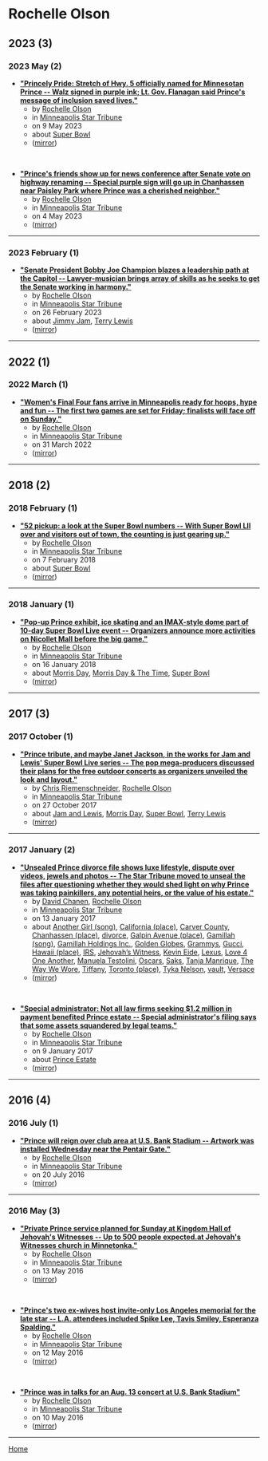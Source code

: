 # Rochelle Olson

## 2023 (3)

### 2023 May (2)

 - [**"Princely Pride: Stretch of Hwy. 5 officially named for Minnesotan Prince -- Walz signed in purple ink; Lt. Gov. Flanagan said Prince's message of inclusion saved lives."**](https://www.startribune.com/princely-pride-stretch-of-highway-5-officially-named-for-minnesotan-prince-paisley-park/600273577/)
    - by [Rochelle Olson](../../authors/rochelle-olson/index.md)
    - in [Minneapolis Star Tribune](../../publications/k-o/minneapolis-star-tribune/index.md)
    - on 9 May 2023
    - about [Super Bowl](../../topics/super-bowl/index.md)
    - ([mirror](https://web.archive.org/web/*/https://www.startribune.com/princely-pride-stretch-of-highway-5-officially-named-for-minnesotan-prince-paisley-park/600273577/))

<br />

 - [**"Prince&#039;s friends show up for news conference after Senate vote on highway renaming -- Special purple sign will go up in Chanhassen near Paisley Park where Prince was a cherished neighbor."**](https://www.startribune.com/prince-friends-show-up-for-press-conference-ahead-of-highway-renaming-chanhassen-paisley-park/600272469/)
    - by [Rochelle Olson](../../authors/rochelle-olson/index.md)
    - in [Minneapolis Star Tribune](../../publications/k-o/minneapolis-star-tribune/index.md)
    - on 4 May 2023
    - ([mirror](https://web.archive.org/web/*/https://www.startribune.com/prince-friends-show-up-for-press-conference-ahead-of-highway-renaming-chanhassen-paisley-park/600272469/))

----

### 2023 February (1)

 - [**"Senate President Bobby Joe Champion blazes a leadership path at the Capitol -- Lawyer-musician brings array of skills as he seeks to get the Senate working in harmony."**](https://www.startribune.com/senate-president-bobby-joe-champion-blazes-a-leadership-path-at-the-capitol/600254598/)
    - by [Rochelle Olson](../../authors/rochelle-olson/index.md)
    - in [Minneapolis Star Tribune](../../publications/k-o/minneapolis-star-tribune/index.md)
    - on 26 February 2023
    - about [Jimmy Jam](../../topics/jimmy-jam/index.md), [Terry Lewis](../../topics/terry-lewis/index.md)
    - ([mirror](https://web.archive.org/web/*/https://www.startribune.com/senate-president-bobby-joe-champion-blazes-a-leadership-path-at-the-capitol/600254598/))

----

## 2022 (1)

### 2022 March (1)

 - [**"Women&#039;s Final Four fans arrive in Minneapolis ready for hoops, hype and fun -- The first two games are set for Friday; finalists will face off on Sunday."**](https://www.startribune.com/womens-final-four-fans-arrive-in-minneapolis-ready-for-hoops-hype-and-fun/600161131/)
    - by [Rochelle Olson](../../authors/rochelle-olson/index.md)
    - in [Minneapolis Star Tribune](../../publications/k-o/minneapolis-star-tribune/index.md)
    - on 31 March 2022
    - ([mirror](https://web.archive.org/web/*/https://www.startribune.com/womens-final-four-fans-arrive-in-minneapolis-ready-for-hoops-hype-and-fun/600161131/))

----

## 2018 (2)

### 2018 February (1)

 - [**"52 pickup: a look at the Super Bowl numbers -- With Super Bowl LII over and visitors out of town, the counting is just gearing up."**](https://www.startribune.com/52-pickup-a-look-at-the-super-bowl-numbers/473202563/)
    - by [Rochelle Olson](../../authors/rochelle-olson/index.md)
    - in [Minneapolis Star Tribune](../../publications/k-o/minneapolis-star-tribune/index.md)
    - on 7 February 2018
    - about [Super Bowl](../../topics/super-bowl/index.md)
    - ([mirror](https://web.archive.org/web/*/https://www.startribune.com/52-pickup-a-look-at-the-super-bowl-numbers/473202563/))

----

### 2018 January (1)

 - [**"Pop-up Prince exhibit, ice skating and an IMAX-style dome part of 10-day Super Bowl Live event -- Organizers announce more activities on Nicollet Mall before the big game."**](https://www.startribune.com/pop-up-prince-exhibit-ice-skating-and-an-imax-style-dome-part-of-10-day-super-bowl-live-event/469433723/)
    - by [Rochelle Olson](../../authors/rochelle-olson/index.md)
    - in [Minneapolis Star Tribune](../../publications/k-o/minneapolis-star-tribune/index.md)
    - on 16 January 2018
    - about [Morris Day](../../topics/morris-day/index.md), [Morris Day & The Time](../../topics/morris-day-the-time/index.md), [Super Bowl](../../topics/super-bowl/index.md)
    - ([mirror](https://web.archive.org/web/*/https://www.startribune.com/pop-up-prince-exhibit-ice-skating-and-an-imax-style-dome-part-of-10-day-super-bowl-live-event/469433723/))

----

## 2017 (3)

### 2017 October (1)

 - [**"Prince tribute, and maybe Janet Jackson, in the works for Jam and Lewis&#039; Super Bowl Live series -- The pop mega-producers discussed their plans for the free outdoor concerts as organizers unveiled the look and layout."**](https://www.startribune.com/super-bowl-organizers-plan-ice-stage-walk-in-snow-globe-and-northern-lights-show-in-minneapolis/453625783/)
    - by [Chris Riemenschneider](../../authors/chris-riemenschneider/index.md), [Rochelle Olson](../../authors/rochelle-olson/index.md)
    - in [Minneapolis Star Tribune](../../publications/k-o/minneapolis-star-tribune/index.md)
    - on 27 October 2017
    - about [Jam and Lewis](../../topics/jam-and-lewis/index.md), [Morris Day](../../topics/morris-day/index.md), [Super Bowl](../../topics/super-bowl/index.md), [Terry Lewis](../../topics/terry-lewis/index.md)
    - ([mirror](https://web.archive.org/web/*/https://www.startribune.com/super-bowl-organizers-plan-ice-stage-walk-in-snow-globe-and-northern-lights-show-in-minneapolis/453625783/))

----

### 2017 January (2)

 - [**"Unsealed Prince divorce file shows luxe lifestyle, dispute over videos, jewels and photos -- The Star Tribune moved to unseal the files after questioning whether they would shed light on why Prince was taking painkillers, any potential heirs, or the value of his estate."**](https://www.startribune.com/unsealed-prince-divorce-file-shows-luxe-lifestyle-dispute-over-videos-jewels-and-photos/410652845/)
    - by [David Chanen](../../authors/david-chanen/index.md), [Rochelle Olson](../../authors/rochelle-olson/index.md)
    - in [Minneapolis Star Tribune](../../publications/k-o/minneapolis-star-tribune/index.md)
    - on 13 January 2017
    - about [Another Girl (song)](../../topics/song/another-girl/index.md), [California (place)](../../topics/place/california/index.md), [Carver County](../../topics/carver-county/index.md), [Chanhassen (place)](../../topics/place/chanhassen/index.md), [divorce](../../topics/divorce/index.md), [Galpin Avenue (place)](../../topics/place/galpin-avenue/index.md), [Gamillah (song)](../../topics/song/gamillah/index.md), [Gamillah Holdings Inc.](../../topics/gamillah-holdings-inc/index.md), [Golden Globes](../../topics/golden-globes/index.md), [Grammys](../../topics/grammys/index.md), [Gucci](../../topics/gucci/index.md), [Hawaii (place)](../../topics/place/hawaii/index.md), [IRS](../../topics/irs/index.md), [Jehovah’s Witness](../../topics/jehovah-s-witness/index.md), [Kevin Eide](../../topics/kevin-eide/index.md), [Lexus](../../topics/lexus/index.md), [Love 4 One Another](../../topics/love-4-one-another/index.md), [Manuela Testolini](../../topics/manuela-testolini/index.md), [Oscars](../../topics/oscars/index.md), [Saks](../../topics/saks/index.md), [Tanja Manrique](../../topics/tanja-manrique/index.md), [The Way We Wore](../../topics/the-way-we-wore/index.md), [Tiffany](../../topics/tiffany/index.md), [Toronto (place)](../../topics/place/toronto/index.md), [Tyka Nelson](../../topics/tyka-nelson/index.md), [vault](../../topics/vault/index.md), [Versace](../../topics/versace/index.md)
    - ([mirror](https://web.archive.org/web/*/https://www.startribune.com/unsealed-prince-divorce-file-shows-luxe-lifestyle-dispute-over-videos-jewels-and-photos/410652845/))

<br />

 - [**"Special administrator: Not all law firms seeking $1.2 million in payment benefited Prince estate -- Special administrator's filing says that some assets squandered by legal teams."**](https://www.startribune.com/special-administrator-not-all-law-firms-seeking-1-2-million-in-payment-benefitted-prince-estate/410134635/)
    - by [Rochelle Olson](../../authors/rochelle-olson/index.md)
    - in [Minneapolis Star Tribune](../../publications/k-o/minneapolis-star-tribune/index.md)
    - on 9 January 2017
    - about [Prince Estate](../../topics/prince-estate/index.md)
    - ([mirror](https://web.archive.org/web/*/https://www.startribune.com/special-administrator-not-all-law-firms-seeking-1-2-million-in-payment-benefitted-prince-estate/410134635/))

----

## 2016 (4)

### 2016 July (1)

 - [**"Prince will reign over club area at U.S. Bank Stadium -- Artwork was installed Wednesday near the Pentair Gate."**](https://www.startribune.com/prince-will-reign-over-club-area-at-u-s-bank-stadium/387655201/)
    - by [Rochelle Olson](../../authors/rochelle-olson/index.md)
    - in [Minneapolis Star Tribune](../../publications/k-o/minneapolis-star-tribune/index.md)
    - on 20 July 2016
    - ([mirror](https://web.archive.org/web/*/https://www.startribune.com/prince-will-reign-over-club-area-at-u-s-bank-stadium/387655201/))

----

### 2016 May (3)

 - [**"Private Prince service planned for Sunday at Kingdom Hall of Jehovah's Witnesses -- Up to 500 people expected.at Jehovah's Witnesses church in Minnetonka."**](https://www.startribune.com/private-prince-service-planned-for-sunday-at-his-minnetonka-church/379413181/)
    - by [Rochelle Olson](../../authors/rochelle-olson/index.md)
    - in [Minneapolis Star Tribune](../../publications/k-o/minneapolis-star-tribune/index.md)
    - on 13 May 2016
    - ([mirror](https://web.archive.org/web/*/https://www.startribune.com/private-prince-service-planned-for-sunday-at-his-minnetonka-church/379413181/))

<br />

 - [**"Prince's two ex-wives host invite-only Los Angeles memorial for the late star -- L.A. attendees included Spike Lee, Tavis Smiley, Esperanza Spalding."**](https://www.startribune.com/prince-s-two-ex-wives-play-host-to-invite-only-los-angeles-memorial-for-the-late-star/379215501/)
    - by [Rochelle Olson](../../authors/rochelle-olson/index.md)
    - in [Minneapolis Star Tribune](../../publications/k-o/minneapolis-star-tribune/index.md)
    - on 12 May 2016
    - ([mirror](https://web.archive.org/web/*/https://www.startribune.com/prince-s-two-ex-wives-play-host-to-invite-only-los-angeles-memorial-for-the-late-star/379215501/))

<br />

 - [**"Prince was in talks for an Aug. 13 concert at U.S. Bank Stadium"**](https://www.startribune.com/prince-was-in-talks-for-an-aug-13-concert-at-u-s-bank-stadium/378822271/)
    - by [Rochelle Olson](../../authors/rochelle-olson/index.md)
    - in [Minneapolis Star Tribune](../../publications/k-o/minneapolis-star-tribune/index.md)
    - on 10 May 2016
    - ([mirror](https://web.archive.org/web/*/https://www.startribune.com/prince-was-in-talks-for-an-aug-13-concert-at-u-s-bank-stadium/378822271/))

----

[Home](../index.md)
